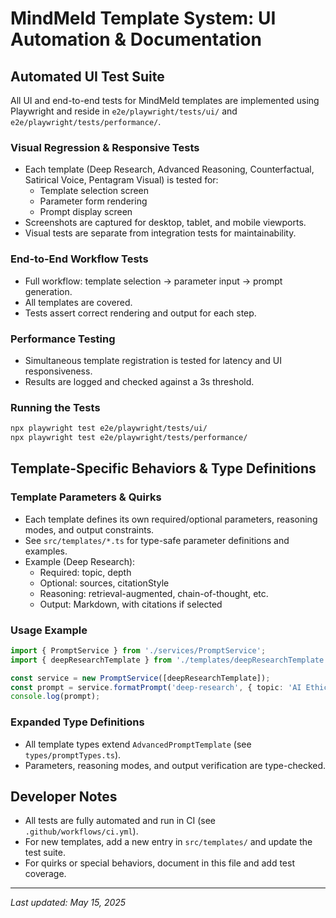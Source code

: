 # MindMeld Template System: UI Automation & Documentation

## Automated UI Test Suite

All UI and end-to-end tests for MindMeld templates are implemented using Playwright and reside in `e2e/playwright/tests/ui/` and `e2e/playwright/tests/performance/`.

### Visual Regression & Responsive Tests
- Each template (Deep Research, Advanced Reasoning, Counterfactual, Satirical Voice, Pentagram Visual) is tested for:
  - Template selection screen
  - Parameter form rendering
  - Prompt display screen
- Screenshots are captured for desktop, tablet, and mobile viewports.
- Visual tests are separate from integration tests for maintainability.

### End-to-End Workflow Tests
- Full workflow: template selection → parameter input → prompt generation.
- All templates are covered.
- Tests assert correct rendering and output for each step.

### Performance Testing
- Simultaneous template registration is tested for latency and UI responsiveness.
- Results are logged and checked against a 3s threshold.

### Running the Tests
```sh
npx playwright test e2e/playwright/tests/ui/
npx playwright test e2e/playwright/tests/performance/
```

## Template-Specific Behaviors & Type Definitions

### Template Parameters & Quirks
- Each template defines its own required/optional parameters, reasoning modes, and output constraints.
- See `src/templates/*.ts` for type-safe parameter definitions and examples.
- Example (Deep Research):
  - Required: topic, depth
  - Optional: sources, citationStyle
  - Reasoning: retrieval-augmented, chain-of-thought, etc.
  - Output: Markdown, with citations if selected

### Usage Example
```ts
import { PromptService } from './services/PromptService';
import { deepResearchTemplate } from './templates/deepResearchTemplate';

const service = new PromptService([deepResearchTemplate]);
const prompt = service.formatPrompt('deep-research', { topic: 'AI Ethics', depth: 'academic' });
console.log(prompt);
```

### Expanded Type Definitions
- All template types extend `AdvancedPromptTemplate` (see `types/promptTypes.ts`).
- Parameters, reasoning modes, and output verification are type-checked.

## Developer Notes
- All tests are fully automated and run in CI (see `.github/workflows/ci.yml`).
- For new templates, add a new entry in `src/templates/` and update the test suite.
- For quirks or special behaviors, document in this file and add test coverage.

---

_Last updated: May 15, 2025_
